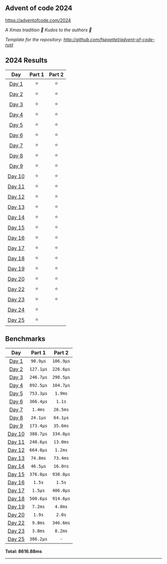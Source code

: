 ## Advent of code 2024

https://adventofcode.com/2024

_A Xmas tradition 🎅 Kudos to the authors 🎉_


_Template for the repository: http://github.com/fspoettel/advent-of-code-rust_


<!--- advent_readme_stars table --->
## 2024 Results

| Day | Part 1 | Part 2 |
| :---: | :---: | :---: |
| [Day 1](https://adventofcode.com/2024/day/1) | ⭐ | ⭐ |
| [Day 2](https://adventofcode.com/2024/day/2) | ⭐ | ⭐ |
| [Day 3](https://adventofcode.com/2024/day/3) | ⭐ | ⭐ |
| [Day 4](https://adventofcode.com/2024/day/4) | ⭐ | ⭐ |
| [Day 5](https://adventofcode.com/2024/day/5) | ⭐ | ⭐ |
| [Day 6](https://adventofcode.com/2024/day/6) | ⭐ | ⭐ |
| [Day 7](https://adventofcode.com/2024/day/7) | ⭐ | ⭐ |
| [Day 8](https://adventofcode.com/2024/day/8) | ⭐ | ⭐ |
| [Day 9](https://adventofcode.com/2024/day/9) | ⭐ | ⭐ |
| [Day 10](https://adventofcode.com/2024/day/10) | ⭐ | ⭐ |
| [Day 11](https://adventofcode.com/2024/day/11) | ⭐ | ⭐ |
| [Day 12](https://adventofcode.com/2024/day/12) | ⭐ | ⭐ |
| [Day 13](https://adventofcode.com/2024/day/13) | ⭐ | ⭐ |
| [Day 14](https://adventofcode.com/2024/day/14) | ⭐ | ⭐ |
| [Day 15](https://adventofcode.com/2024/day/15) | ⭐ | ⭐ |
| [Day 16](https://adventofcode.com/2024/day/16) | ⭐ | ⭐ |
| [Day 17](https://adventofcode.com/2024/day/17) | ⭐ | ⭐ |
| [Day 18](https://adventofcode.com/2024/day/18) | ⭐ | ⭐ |
| [Day 19](https://adventofcode.com/2024/day/19) | ⭐ | ⭐ |
| [Day 20](https://adventofcode.com/2024/day/20) | ⭐ | ⭐ |
| [Day 22](https://adventofcode.com/2024/day/22) | ⭐ | ⭐ |
| [Day 23](https://adventofcode.com/2024/day/23) | ⭐ | ⭐ |
| [Day 24](https://adventofcode.com/2024/day/24) | ⭐ |   |
| [Day 25](https://adventofcode.com/2024/day/25) | ⭐ |   |
<!--- advent_readme_stars table --->

<!--- benchmarking table --->
## Benchmarks

| Day | Part 1 | Part 2 |
| :---: | :---: | :---:  |
| [Day 1](./src/bin/01.rs) | `90.9µs` | `106.9µs` |
| [Day 2](./src/bin/02.rs) | `127.1µs` | `226.6µs` |
| [Day 3](./src/bin/03.rs) | `246.7µs` | `298.5µs` |
| [Day 4](./src/bin/04.rs) | `892.5µs` | `104.7µs` |
| [Day 5](./src/bin/05.rs) | `753.3µs` | `1.9ms` |
| [Day 6](./src/bin/06.rs) | `366.4µs` | `1.1s` |
| [Day 7](./src/bin/07.rs) | `1.4ms` | `26.5ms` |
| [Day 8](./src/bin/08.rs) | `24.1µs` | `64.1µs` |
| [Day 9](./src/bin/09.rs) | `173.4µs` | `35.6ms` |
| [Day 10](./src/bin/10.rs) | `388.7µs` | `334.0µs` |
| [Day 11](./src/bin/11.rs) | `248.6µs` | `13.0ms` |
| [Day 12](./src/bin/12.rs) | `664.0µs` | `1.2ms` |
| [Day 13](./src/bin/13.rs) | `74.8ms` | `73.4ms` |
| [Day 14](./src/bin/14.rs) | `46.5µs` | `16.0ns` |
| [Day 15](./src/bin/15.rs) | `376.0µs` | `938.0µs` |
| [Day 16](./src/bin/16.rs) | `1.5s` | `1.5s` |
| [Day 17](./src/bin/17.rs) | `1.5µs` | `406.0µs` |
| [Day 18](./src/bin/18.rs) | `500.6µs` | `914.6µs` |
| [Day 19](./src/bin/19.rs) | `7.2ms` | `4.8ms` |
| [Day 20](./src/bin/20.rs) | `1.9s` | `2.0s` |
| [Day 22](./src/bin/22.rs) | `9.8ms` | `346.6ms` |
| [Day 23](./src/bin/23.rs) | `3.8ms` | `8.2ms` |
| [Day 25](./src/bin/25.rs) | `386.2µs` | `-` |

**Total: 8616.88ms**
<!--- benchmarking table --->

---
